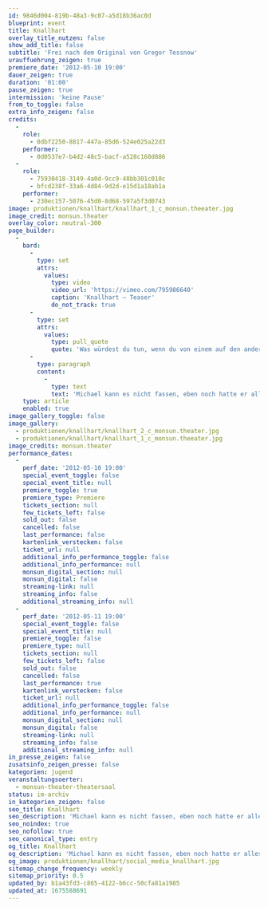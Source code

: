 ```yaml
---
id: 9846d004-819b-48a3-9c07-a5d18b36ac0d
blueprint: event
title: Knallhart
overlay_title_nutzen: false
show_add_title: false
subtitle: 'Frei nach dem Original von Gregor Tessnow'
urauffuehrung_zeigen: true
premiere_date: '2012-05-10 19:00'
dauer_zeigen: true
duration: '01:00'
pause_zeigen: true
intermission: 'keine Pause'
from_to_toggle: false
extra_info_zeigen: false
credits:
  -
    role:
      - 0dbf2250-8817-447a-85d6-524e025a22d3
    performer:
      - 0d0537e7-b4d2-48c5-bacf-a528c160d886
  -
    role:
      - 75930418-3149-4a0d-9cc9-48bb301c010c
      - bfcd238f-33a6-4d84-9d2d-e15d1a18ab1a
    performer:
      - 230ec157-5076-45d0-8d68-597a5f3d0743
image: produktionen/knallhart/knallhart_1_c_monsun.theeater.jpg
image_credit: monsun.theater
overlay_color: neutral-300
page_builder:
  -
    bard:
      -
        type: set
        attrs:
          values:
            type: video
            video_url: 'https://vimeo.com/795986640'
            caption: 'Knallhart – Teaser'
            do_not_track: true
      -
        type: set
        attrs:
          values:
            type: pull_quote
            quote: 'Was würdest du tun, wenn du von einem auf den anderen Tag aus dem Paradies vertrieben wirst?'
      -
        type: paragraph
        content:
          -
            type: text
            text: 'Michael kann es nicht fassen, eben noch hatte er alles was er wollte und plötzlich findet er sich in einem Drecksloch wieder. Als wäre das noch nicht genug, macht da auch noch Errol und seine Gang das Leben ihm zur Hölle. Doch dann trifft er den Dealer Hamal, der ihm unter die Arme greift und ihn zwingt, eine lebenswichtige Entscheidung zu treffen. Der Darstellendes Spiel Kurs der Klasse 9 des Gymnasiums Othmarschen hat sich zu dem Roman „Knallhart“ von Gregor Tessnow seine eigenen Gedanken gemacht und zeigt ein knallhartes Stück über den Kampf mit der Ausweglosigkeit eines Jugendlichen.'
    type: article
    enabled: true
image_gallery_toggle: false
image_gallery:
  - produktionen/knallhart/knallhart_2_c_monsun.theater.jpg
  - produktionen/knallhart/knallhart_1_c_monsun.theeater.jpg
image_credits: monsun.theater
performance_dates:
  -
    perf_date: '2012-05-10 19:00'
    special_event_toggle: false
    special_event_title: null
    premiere_toggle: true
    premiere_type: Premiere
    tickets_section: null
    few_tickets_left: false
    sold_out: false
    cancelled: false
    last_performance: false
    kartenlink_verstecken: false
    ticket_url: null
    additional_info_performance_toggle: false
    additional_info_performance: null
    monsun_digital_section: null
    monsun_digital: false
    streaming-link: null
    streaming_info: false
    additional_streaming_info: null
  -
    perf_date: '2012-05-11 19:00'
    special_event_toggle: false
    special_event_title: null
    premiere_toggle: false
    premiere_type: null
    tickets_section: null
    few_tickets_left: false
    sold_out: false
    cancelled: false
    last_performance: true
    kartenlink_verstecken: false
    ticket_url: null
    additional_info_performance_toggle: false
    additional_info_performance: null
    monsun_digital_section: null
    monsun_digital: false
    streaming-link: null
    streaming_info: false
    additional_streaming_info: null
in_presse_zeigen: false
zusatsinfo_zeigen_presse: false
kategorien: jugend
veranstaltungsoerter:
  - monsun-theater-theatersaal
status: im-archiv
in_kategorien_zeigen: false
seo_title: Knallhart
seo_description: 'Michael kann es nicht fassen, eben noch hatte er alles was er wollte und plötzlich findet er sich in einem Drecksloch wieder.'
seo_noindex: true
seo_nofollow: true
seo_canonical_type: entry
og_title: Knallhart
og_description: 'Michael kann es nicht fassen, eben noch hatte er alles was er wollte und plötzlich findet er sich in einem Drecksloch wieder.'
og_image: produktionen/knallhart/social_media_knallhart.jpg
sitemap_change_frequency: weekly
sitemap_priority: 0.5
updated_by: b1a43fd3-c865-4122-b6cc-50cfa81a1985
updated_at: 1675588691
---
```

